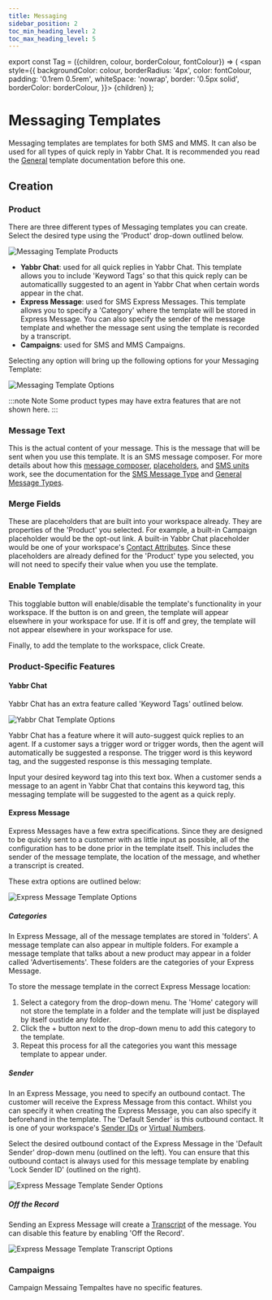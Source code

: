 ```yaml
---
title: Messaging
sidebar_position: 2
toc_min_heading_level: 2
toc_max_heading_level: 5
---
```


export const Tag = ({children, colour, borderColour, fontColour}) => (
<span
style={{
    backgroundColor: colour,
    borderRadius: '4px',
    color: fontColour,
    padding: '0.1rem 0.5rem',
    whiteSpace: 'nowrap',
    border: '0.5px solid',
    borderColor: borderColour,
    }}>
{children}
</span>
);




# Messaging Templates

Messaging templates are templates for both SMS and MMS. It can also be used for all types of quick reply in Yabbr Chat. It is recommended you read the [General](./general.md) template documentation before this one.

## Creation

### Product

There are three different types of Messaging templates you can create. Select the desired type using the 'Product' drop-down outlined below.

![Messaging Template Products](/img/template-message-product.png)

- **Yabbr Chat**: used for all quick replies in Yabbr Chat. This template allows you to include 'Keyword Tags' so that this quick reply can be automaticallly suggested to an agent in Yabbr Chat when certain words appear in the chat.
- **Express Message**: used for SMS Express Messages. This template allows you to specify a 'Category' where the template will be stored in Express Message. You can also specify the sender of the message template and whether the message sent using the template is recorded by a transcript.
- **Campaigns**: used for SMS and MMS Campaigns.

Selecting any option will bring up the following options for your Messaging Template:

![Messaging Template Options](/img/template-message-options.png)

:::note Note
Some product types may have extra features that are not shown here.
:::

### Message Text

This is the actual content of your message. This is the message that will be sent when you use this template. It is an SMS message composer. For more details about how this [message composer](../message-types/sms.md#message-composer), [placeholders](../message-types/general.md#placeholders), and [SMS units](../message-types/sms.md#sms-units) work, see the documentation for the [SMS Message Type](../message-types/sms.md) and [General Message Types](../message-types/general.md).

### Merge Fields

These are placeholders that are built into your workspace already. They are properties of the 'Product' you selected. For example, a built-in Campaign placeholder would be the opt-out link. A built-in Yabbr Chat placeholder would be one of your workspace's [Contact Attributes](../contacts/attributes.md). Since these placeholders are already defined for the 'Product' type you selected, you will not need to specify their value when you use the template.

### Enable Template

This togglable button will enable/disable the template's functionality in your workspace. If the button is on and green, the template will appear elsewhere in your workspace for use. If it is off and grey, the template will not appear elsewhere in your workspace for use.

Finally, to add the template to the workspace, click <Tag colour="#1582d8" borderColour="#1582d8" fontColour="#FFFFFF">Create</Tag>.


### Product-Specific Features

#### Yabbr Chat

Yabbr Chat has an extra feature called 'Keyword Tags' outlined below.

![Yabbr Chat Template Options](/img/template-message-chat.png)

Yabbr Chat has a feature where it will auto-suggest quick replies to an agent. If a customer says a trigger word or trigger words, then the agent will automatically be suggested a response. The trigger word is this keyword tag, and the suggested response is this messaging template. 

Input your desired keyword tag into this text box. When a customer sends a message to an agent in Yabbr Chat that contains this keyword tag, this messaging template will be suggested to the agent as a quick reply.

[comment]: <> (I do not really know how this feature works, I'm just guessing)



#### Express Message

Express Messages have a few extra specifications. Since they are designed to be quickly sent to a customer with as little input as possible, all of the configuration has to be done prior in the template itself. This includes the sender of the message template, the location of the message, and whether a transcript is created.

These extra options are outlined below:

![Express Message Template Options](/img/template-message-express.png)

##### Categories

In Express Message, all of the message templates are stored in 'folders'. A message template can also appear in multiple folders. For example a message template that talks about a new product may appear in a folder called 'Advertisements'. These folders are the categories of your Express Message.

To store the message template in the correct Express Message location:
1. Select a category from the drop-down menu. The 'Home' category will not store the template in a folder and the template will just be displayed by itself oustide any folder.
2. Click the <Tag colour="#FFFFFF" borderColour="#d8dde1" fontColour="#1582d8">+</Tag> button next to the drop-down menu to add this category to the template.
3. Repeat this process for all the categories you want this message template to appear under.


##### Sender

In an Express Message, you need to specify an outbound contact. The customer will receive the Express Message from this contact. Whilst you can specify it when creating the Express Message, you can also specify it beforehand in the template. The 'Default Sender' is this outbound contact. It is one of your workspace's [Sender IDs](../channels/sender-ids.md) or [Virtual Numbers](../channels/virtual-numbers.md). 

Select the desired outbound contact of the Express Message in the 'Default Sender' drop-down menu (outlined on the left). You can ensure that this outbound contact is always used for this message template by enabling 'Lock Sender ID' (outlined on the right). 

![Express Message Template Sender Options](/img/template-message-express-sender.png)

##### Off the Record

Sending an Express Message will create a [Transcript](../transcripts.md) of the message. You can disable this feature by enabling 'Off the Record'.

![Express Message Template Transcript Options](/img/template-message-express-record.png)



### Campaigns

Campaign Messaing Tempaltes have no specific features.







